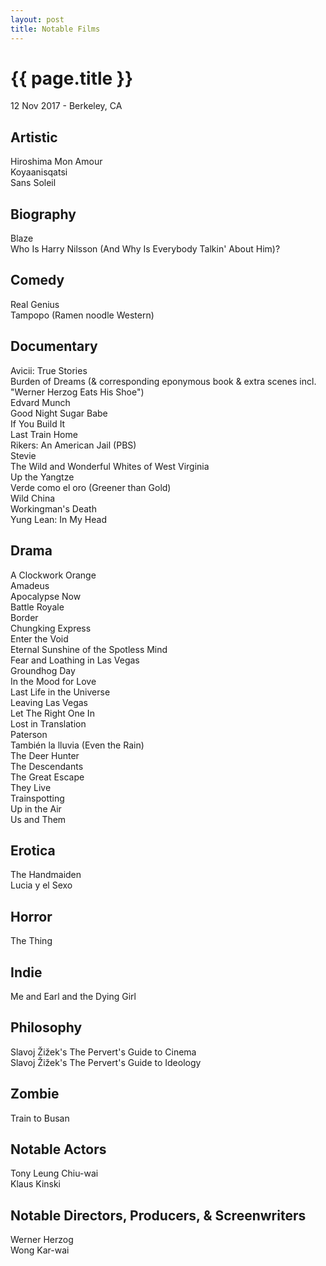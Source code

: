 ```yaml
---
layout: post
title: Notable Films
---
```


{{ page.title }}
================

<p class="meta">12 Nov 2017 - Berkeley, CA</p>

## Artistic
Hiroshima Mon Amour  
Koyaanisqatsi  
Sans Soleil

## Biography
Blaze  
Who Is Harry Nilsson (And Why Is Everybody Talkin' About Him)?

## Comedy
Real Genius  
Tampopo (Ramen noodle Western)

## Documentary
Avicii: True Stories  
Burden of Dreams (& corresponding eponymous book & extra scenes incl. "Werner Herzog Eats His Shoe")  
Edvard Munch  
Good Night Sugar Babe  
If You Build It  
Last Train Home  
Rikers: An American Jail (PBS)  
Stevie  
The Wild and Wonderful Whites of West Virginia  
Up the Yangtze  
Verde como el oro (Greener than Gold)  
Wild China  
Workingman's Death  
Yung Lean: In My Head

## Drama
A Clockwork Orange  
Amadeus  
Apocalypse Now  
Battle Royale  
Border  
Chungking Express  
Enter the Void  
Eternal Sunshine of the Spotless Mind  
Fear and Loathing in Las Vegas  
Groundhog Day  
In the Mood for Love  
Last Life in the Universe  
Leaving Las Vegas  
Let The Right One In  
Lost in Translation  
Paterson  
También la lluvia (Even the Rain)  
The Deer Hunter  
The Descendants  
The Great Escape  
They Live  
Trainspotting  
Up in the Air  
Us and Them

## Erotica
The Handmaiden  
Lucia y el Sexo

## Horror
The Thing

## Indie
Me and Earl and the Dying Girl

## Philosophy
Slavoj Žižek's The Pervert's Guide to Cinema  
Slavoj Žižek's The Pervert's Guide to Ideology

## Zombie
Train to Busan

## Notable Actors
Tony Leung Chiu-wai  
Klaus Kinski

## Notable Directors, Producers, & Screenwriters
Werner Herzog  
Wong Kar-wai